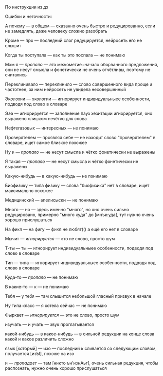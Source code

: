 По инструкции из дз

Ошибки и неточности:

А почему — в общем — сказанно очень быстро и редуцированно, если не замедлять, даже человеку сложно разобрать

Кроме — про — последний слог редуцируется, нейросеть его не слышит

Когда ты поступала — как ты это поспала — не понимаю

Мхм я — *пропало* — это межометие+начало оборванного предложения, они не несут смысла и фонетически не очень отчётливы, поэтому не считались

Переклинивало — переклинило — слово совершенного вида проще и частотнее, за ним нейросеть не увидела несовершенный

Эколохии — экологии — игнорирует индивидуальныее особенности, подводя под слово в словаре

Эээ — игнорируется — заполнение пауз хезитации игнорируется, оно выражено слишком нечётко для слова

Нефтегазовых — интересных — не понимаю 

Проверятелем — проявляя себе — не находит слово "проверятелем" в словаре, ищет самое близкое похожее

Ну и — *пропало* — не несут смысла и чётко фонетически не выражены 

Я такая — *пропало* — не несут смысла и чётко фонетически не выражены 

Какую-нибудь — в какую-нибудь — не понимаю

Биофизику — типа физику — слова "биофизика" нет в словаре, ищет максимально похожее

Медицинский — апелисыски — не понимаю

Много — но — здесь именно "много", но оно очень сильно редуцировано, примерно "много куда" до [мнък:уда], тут нужно очень хорошо прислушаться

На фикл — на фигу — фикл не любят((( а ещё его нет в словаре

Мычит — *игнорируется* — это не слово, просто шум

Т-ты — ты — игнорирует индивидуальныее особенности, подводя под слово в словаре

Тип — типа — игнорирует индивидуальныее особенности, подводя под слово в словаре

Куда-то — *пропало* — не понимаю

В какие-то — к — не понимаю

Тебя — у тебя — там слышится небольшой гласный призвук в начале

Ну типа класс — я хотела сейчас — не понимаю 

Фыркает — *игнорируется* — это не слово, просто шум

изучать — и учать — звук проглатывается

какой-нибудь — в какое-нибудь — в сильной редукции на конце слова какой и какое различить сложно

язык [который] — изо — последний к сливается со следующим словом, получается [изЫ], похоже на изо

и — *пропадает* — там [никто ън'изнАьт], очень сильная редукция, чтобы распознать, нужно очень хорошо прислушаться
